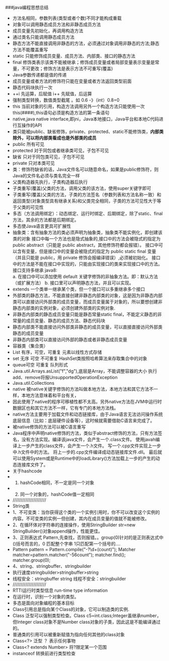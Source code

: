  ###java编程思想总结
 -  方法名相同，参数列表(类型或者个数)不同才能构成重载
 -  对象可以调用静态成员方法和非静态成员方法
 -  成员变量先初始化，再调用构造方法
 -  通过类名只能调用静态成员方法
 -  静态方法不能直接调用非静态的方法，必须通过对象调用非静态的方法;静态方法不能覆盖重写
 -  static 只能修饰成员变量、成员方法、内部类、接口的静态方法
 -  final 修饰类表示该类不能被继承；修饰成员变量或者局部变量表示变量是常量，不可更改；修饰方法是表示方法不可重写(覆盖)
 -  Java参数传递都是值的传递
 -  成员变量或者方法的修饰符只能在变量或者方法返回类型前面
 -  静态代码块执行一次
 -  ++i 先运算，后赋值  i++ 先赋值，后运算
 -  强制类型转换，数值类型截尾 。如 0.6 -》（int）0.8=0
 -  this 当前对象的引用，构造方法调用另外一个构造方法只能使用一次this(####),this语句必须是构造方法的第一条语句
 -  native,java native interface,即jni，Java本地接口，Java平台和本地C代码进行互操作的API
 -  类只能被public、缺省修饰，private、protected、static不能修饰类，**内部类除外，可以将内部类看成也是外部类的成员**
 -  public 所有可见
 -  protected 对于同包或者继承类可见，子包不可见
 -  缺省  只对于同包类可见，子包不可见
 -  private 只对本类可见
 -  类：修饰符缺省的话，Java文件名可以随意命名，如果是public修饰符，则Java的文件名必须与类名完全一样
 -  父类构造器先执行，子类构造器后执行
 -  子类重写(覆盖)父类的方法，调用父类的该方法，使用super关键字即可
 -  子类重写(覆盖)父类的方法，子类的方法签名（参数列表和方法名称一致）和返回类型(对象类型具有继承关系)和父类完全相同，子类的方法可见性大于等于父类的可见性
 -  多态（方法调用绑定）：动态绑定、运行时绑定、后期绑定，除了static、final方法，其余的方法都是后期绑定。
 -  多态使Java语言更具可扩展性
 -  抽象类：含有抽象方法的类必须声明为抽象类，抽象类不能实例化，即创建该类的对象
     接口中每一个方法也是隐式抽象的,接口中的方法会被隐式的指定为 public abstract（只能是 public abstract，其他修饰符都会报错）。
     接口中可以含有变量，但是接口中的变量会被隐式的指定为 public static final 变量（并且只能是 public，用 private 修饰会报编译错误）,必须被初始化。
     接口中的方法是不能在接口中实现的，只能由实现接口的类来实现接口中的方法。
     接口支持多继承
 java8:<br>
 a. 在接口中可以添加使用 default 关键字修饰的非抽象方法。即：默认方法（或扩展方法）
 b. 接口里可以声明静态方法，并且可以实现。
 - extends 一个类单一继承某个类，但一个接口可以多重继承多个接口
 -  外部类的静态方法，不能直接创建非静态内部类的对象，这是因为非静态内部类可以直接访问外部类的成员变量，而成员变量属于对象的，所以要想创建非静态内部类的实例对象，必须创建外部类的实例对象.
 -  非静态内部类的静态成员变量只能是静态常量static final，不能定义静态的非常量的成员变量、静态的成员方法、静态代码块
 -  静态内部类不能直接访问外部类非静态的成员变量，可以直接直接访问外部类静态的成员变量
 -  非静态内部类可以直接访问外部的静态或者非静态成员变量
 -  容器类（集合类）
 -  List 有序，可空，可重复 元素以线性方式存储
 -  set 无序 可空 不可重复 HashSet类按照哈希算法来存取集合中的对象
 -  queue可空 可重复 队列形式
 -  Java.util.Arrays.asList("f","dg"),底层是Array，不能调整容器的大小 执行add、remove将报UnsupportedOperationException
 -  Java.util.Collections
 -  native 被native关键字修饰的方法叫做本地方法，本地方法和其它方法不一样，本地方法意味着和平台有关，
 -  因此使用了native的程序可移植性都不太高。另外native方法在JVM中运行时数据区也和其它方法不一样，它有专门的本地方法栈。
 -  native方法主要用于加载文件和动态链接库，由于Java语言无法访问操作系统底层信息（比如：底层硬件设备等），这时候就需要借助C语言来完成了。
 -  被native修饰的方法可以被C语言重写
 - Java程序中声明native修饰的方法，类似于abstract修饰的方法，只有方法签名，没有方法实现。编译该java文件，会产生一个.class文件。
 使用javah编译上一步产生的class文件，会产生一个.h文件。
 写一个.cpp文件实现上一步中.h文件中的方法。
 将上一步的.cpp文件编译成动态链接库文件.dll。
 最后就可以使用System或是Runtime中的loadLibrary()方法加载上一步的产生的动态连接库文件了。
 -  关于hashcode
 -  1. hashCode相同，不一定是同一个对象
 -  2. 同一个对象的，hashCode值一定相同
 -  /////////////////////
 -  String类
 -  1、不可变类：当你获得这个类的一个实例引用时，你不可以改变这个实例的内容。不可变类的实例一但创建，其内在成员变量的值就不能被修改。
 -  2、在循环体对字符串的连接操作，使用StringBuilder str=new StringBuilder()对象append操作，性能更佳。
 -  3、正则表达式 Pattern,先查找，否则报错。。group(0)针对的是正则表达式中()括号而言的，0 匹配整个字串 1只匹配第一个括号的....
 -   Pattern pattern = Pattern.compile("-?\\d+(count)");
    Matcher matcher=pattern.matcher("-56count");
    matcher.find();
    matcher.group(0);
 - 4、string、stringbuffer、stringbuilder
 - 执行速度stringbuilder>stringbuffer>string
 - 线程安全：stringbuffer string 线程不安全：stringbuilder
 -  /////////////////////
 -  RTTI运行时类型信息 run-time type information
 -  在运行时，识别一个对象的类型。
 - 多态是面向对象编程的基本目标
 -  Class引用总是指向某个Class的对象，它可以制造类的实例.
 -  Class<T> 泛型可以强制类型检查。Class<Number> c5=int.class;Integer虽继承number，但Integer class对象不是Number class对象的子类，因此这是不能编译通过的。
 -  普通类的引用可以被重新赋值为指向任何其他的class对象
 -  Class<?> 泛型 ？ 表示任何事物
 -  Class<? extends Number> 将?限定某一个范围
 - instanceof 转换前进行类型检查